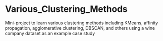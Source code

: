 # Various_Clustering_Methods
Mini-project to learn various clustering methods including KMeans, affinity propagation, agglomerative clustering, DBSCAN, and others using a wine company dataset as an example case study
